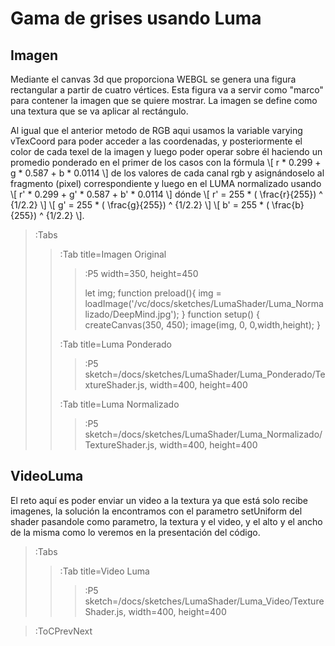 <style TYPE="text/css">
code.has-jax {font: inherit; font-size: 100%; background: inherit; border: inherit;}
</style>
<script type="text/x-mathjax-config">
MathJax.Hub.Config({
    tex2jax: {
        inlineMath: [['$','$'], ['\\(','\\)']],
        skipTags: ['script', 'noscript', 'style', 'textarea', 'pre'] // removed 'code' entry
    }
});
MathJax.Hub.Queue(function() {
    var all = MathJax.Hub.getAllJax(), i;
    for(i = 0; i < all.length; i += 1) {
        all[i].SourceElement().parentNode.className += ' has-jax';
    }
});
</script>
<script type="text/javascript" src="https://cdnjs.cloudflare.com/ajax/libs/mathjax/2.7.4/MathJax.js?config=TeX-AMS_HTML-full"></script>

# Gama de grises usando Luma

## Imagen

Mediante el canvas 3d que proporciona WEBGL se genera una figura rectangular a partir de cuatro vértices. Esta figura va a servir como "marco" para contener la imagen que se quiere mostrar. La imagen se define como una textura que se va aplicar al rectángulo.

Al igual que el anterior metodo de RGB aqui usamos la variable varying vTexCoord  para poder acceder a las coordenadas, y posteriormente el color de cada texel de la imagen y luego poder operar sobre él haciendo un promedio ponderado en el primer de los casos con la fórmula \\[ r * 0.299 + g * 0.587 + b * 0.0114 \\] de los valores de cada canal rgb y asignándoselo al fragmento (pixel) correspondiente y luego en el LUMA normalizado usando \\[ r' * 0.299 + g' * 0.587 + b' * 0.0114 \\] dónde \\[ r' = 255 * ( \frac{r}{255}) ^ {1/2.2} \\] \\[ g' = 255 * ( \frac{g}{255}) ^ {1/2.2} \\] \\[ b' = 255 * ( \frac{b}{255}) ^ {1/2.2} \\].

> :Tabs
> > :Tab title=Imagen Original
> > >
> > > :P5 width=350, height=450
> > >
> > > let img;
> > > function preload(){
> > >   img = loadImage('/vc/docs/sketches/LumaShader/Luma_Normalizado/DeepMind.jpg');
> > >}
> > > function setup() {
> > >   createCanvas(350, 450);
> > >   image(img, 0, 0,width,height);
> > > }
> > 
> > :Tab title=Luma Ponderado
> > >
> > > :P5 sketch=/docs/sketches/LumaShader/Luma_Ponderado/TextureShader.js, width=400, height=400
> >
> > :Tab title=Luma Normalizado
> > >
> > > :P5 sketch=/docs/sketches/LumaShader/Luma_Normalizado/TextureShader.js, width=400, height=400
> >

## VideoLuma

El reto aquí es poder enviar un video a la textura ya que está solo recibe imagenes, la solución la encontramos con el parametro setUniform del shader pasandole como parametro, la textura y el video, y el alto y el ancho de la misma como lo veremos en la presentación del código.

> :Tabs
> > :Tab title=Video Luma
> > >
> > > :P5 sketch=/docs/sketches/LumaShader/Luma_Video/TextureShader.js, width=400, height=400
> 

> :ToCPrevNext
